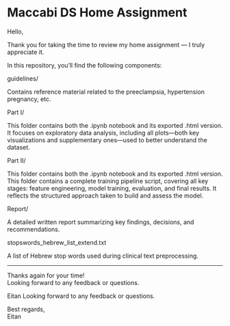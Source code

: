 # Maccabi DS Home Assignment

Hello,

Thank you for taking the time to review my home assignment — I truly appreciate it.

In this repository, you’ll find the following components:

guidelines/

Contains reference material related to the preeclampsia, hypertension pregnancy, etc.

Part I/

This folder contains both the .ipynb notebook and its exported .html version.
It focuses on exploratory data analysis, including all plots—both key visualizations and supplementary ones—used to better understand the dataset.

Part II/

This folder contains both the .ipynb notebook and its exported .html version.
This folder contains a complete training pipeline script, covering all key stages: feature engineering, model training, evaluation, and final results.
It reflects the structured approach taken to build and assess the model.

Report/

A detailed written report summarizing key findings, decisions, and recommendations.

stopswords_hebrew_list_extend.txt

A list of Hebrew stop words used during clinical text preprocessing.

---

Thanks again for your time!  
Looking forward to any feedback or questions.

Eitan
Looking forward to any feedback or questions.

Best regards,  
Eitan
